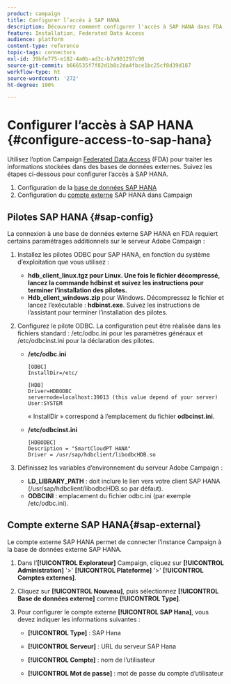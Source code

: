 ```yaml
---
product: campaign
title: Configurer l’accès à SAP HANA
description: Découvrez comment configurer l'accès à SAP HANA dans FDA
feature: Installation, Federated Data Access
audience: platform
content-type: reference
topic-tags: connectors
exl-id: 39bfe775-e182-4a0b-ad3c-b7a901297c90
source-git-commit: b666535f7f82d1b8c2da4fbce1bc25cf8d39d187
workflow-type: ht
source-wordcount: '272'
ht-degree: 100%

---
```


# Configurer l’accès à SAP HANA {#configure-access-to-sap-hana}



Utilisez l’option Campaign [Federated Data Access](../../installation/using/about-fda.md) (FDA) pour traiter les informations stockées dans des bases de données externes. Suivez les étapes ci-dessous pour configurer l’accès à SAP HANA.

1. Configuration de la [base de données SAP HANA](#sap-config)
1. Configuration du [compte externe](#sap-external) SAP HANA dans Campaign

## Pilotes SAP HANA {#sap-config}

La connexion à une base de données externe SAP HANA en FDA requiert certains paramétrages additionnels sur le serveur Adobe Campaign :

1. Installez les pilotes ODBC pour SAP HANA, en fonction du système d’exploitation que vous utilisez :

   * **hdb_client_linux.tgz pour Linux. Une fois le fichier décompressé, lancez la commande hdbinst et suivez les instructions pour terminer l’installation des pilotes.**
   * **Hdb_client_windows.zip** pour Windows. Décompressez le fichier et lancez l’exécutable : **hdbinst.exe**. Suivez les instructions de l’assistant pour terminer l’installation des pilotes.

1. Configurez le pilote ODBC. La configuration peut être réalisée dans les fichiers standard : /etc/odbc.ini pour les paramètres généraux et /etc/odbcinst.ini pour la déclaration des pilotes.

   * **/etc/odbc.ini**

     ```
     [ODBC]
     InstallDir=/etc/
     
     [HDB]
     Driver=HDBODBC
     servernode=localhost:39013 (this value depend of your server)
     User:SYSTEM
     ```

     « InstallDir » correspond à l’emplacement du fichier **odbcinst.ini**.

   * **/etc/odbcinst.ini**

     ```
     [HDBODBC]
     Description = "SmartCloudPT HANA"
     Driver = /usr/sap/hdbclient/libodbcHDB.so
     ```

1. Définissez les variables d’environnement du serveur Adobe Campaign :

   * **LD_LIBRARY_PATH** : doit inclure le lien vers votre client SAP HANA (/usr/sap/hdbclient/libodbcHDB.so par défaut).
   * **ODBCINI** : emplacement du fichier odbc.ini (par exemple /etc/odbc.ini).

## Compte externe SAP HANA{#sap-external}

Le compte externe SAP HANA permet de connecter l’instance Campaign à la base de données externe SAP HANA.

1. Dans l’**[!UICONTROL Explorateur]** Campaign, cliquez sur **[!UICONTROL Administration]** &#39;>&#39; **[!UICONTROL Plateforme]** &#39;>&#39; **[!UICONTROL Comptes externes]**.

1. Cliquez sur **[!UICONTROL Nouveau]**, puis sélectionnez **[!UICONTROL Base de données externe]** comme **[!UICONTROL Type]**.

1. Pour configurer le compte externe **[!UICONTROL SAP Hana]**, vous devez indiquer les informations suivantes :

   * **[!UICONTROL Type]** : SAP Hana

   * **[!UICONTROL Serveur]** : URL du serveur SAP Hana

   * **[!UICONTROL Compte]** : nom de l’utilisateur

   * **[!UICONTROL Mot de passe]** : mot de passe du compte d’utilisateur

